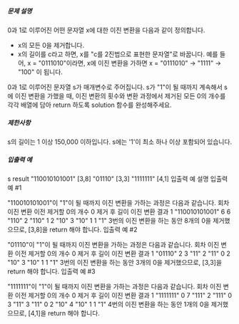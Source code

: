 ##### 문제 설명
0과 1로 이루어진 어떤 문자열 x에 대한 이진 변환을 다음과 같이 정의합니다.

- x의 모든 0을 제거합니다.
- x의 길이를 c라고 하면, x를 "c를 2진법으로 표현한 문자열"로 바꿉니다.
예를 들어, x = "0111010"이라면, x에 이진 변환을 가하면 x = "0111010" -> "1111" -> "100" 이 됩니다.

0과 1로 이루어진 문자열 s가 매개변수로 주어집니다. s가 "1"이 될 때까지 계속해서 s에 이진 변환을 가했을 때, 이진 변환의 횟수와 변환 과정에서 제거된 모든 0의 개수를 각각 배열에 담아 return 하도록 solution 함수를 완성해주세요.

##### 제한사항
s의 길이는 1 이상 150,000 이하입니다.
s에는 '1'이 최소 하나 이상 포함되어 있습니다.
##### 입출력 예
s	result
"110010101001"	[3,8]
"01110"	[3,3]
"1111111"	[4,1]
입출력 예 설명
입출력 예 #1

"110010101001"이 "1"이 될 때까지 이진 변환을 가하는 과정은 다음과 같습니다.
회차	이진 변환 이전	제거할 0의 개수	0 제거 후 길이	이진 변환 결과
1	"110010101001"	6	6	"110"
2	"110"	1	2	"10"
3	"10"	1	1	"1"
3번의 이진 변환을 하는 동안 8개의 0을 제거했으므로, [3,8]을 return 해야 합니다.
입출력 예 #2

"01110"이 "1"이 될 때까지 이진 변환을 가하는 과정은 다음과 같습니다.
회차	이진 변환 이전	제거할 0의 개수	0 제거 후 길이	이진 변환 결과
1	"01110"	2	3	"11"
2	"11"	0	2	"10"
3	"10"	1	1	"1"
3번의 이진 변환을 하는 동안 3개의 0을 제거했으므로, [3,3]을 return 해야 합니다.
입출력 예 #3

"1111111"이 "1"이 될 때까지 이진 변환을 가하는 과정은 다음과 같습니다.
회차	이진 변환 이전	제거할 0의 개수	0 제거 후 길이	이진 변환 결과
1	"1111111"	0	7	"111"
2	"111"	0	3	"11"
3	"11"	0	2	"10"
4	"10"	1	1	"1"
4번의 이진 변환을 하는 동안 1개의 0을 제거했으므로, [4,1]을 return 해야 합니다.